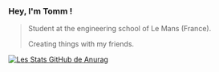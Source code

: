 ### Hey, I'm Tomm !

>Student at the engineering school of Le Mans (France).
>
>Creating things with my friends.

[![Les Stats GitHub de Anurag](https://github-readme-stats.vercel.app/api?username=tjobit&count_private=true&theme=gruvbox&show_icons=true)](https://github.com/anuraghazra/github-readme-stats)
